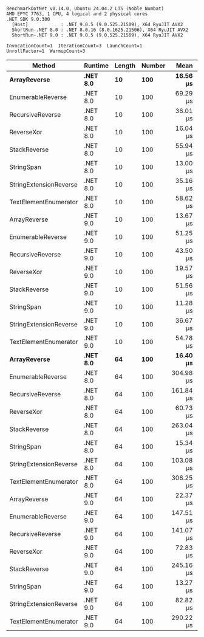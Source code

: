 ```

BenchmarkDotNet v0.14.0, Ubuntu 24.04.2 LTS (Noble Numbat)
AMD EPYC 7763, 1 CPU, 4 logical and 2 physical cores
.NET SDK 9.0.300
  [Host]            : .NET 9.0.5 (9.0.525.21509), X64 RyuJIT AVX2
  ShortRun-.NET 8.0 : .NET 8.0.16 (8.0.1625.21506), X64 RyuJIT AVX2
  ShortRun-.NET 9.0 : .NET 9.0.5 (9.0.525.21509), X64 RyuJIT AVX2

InvocationCount=1  IterationCount=3  LaunchCount=1  
UnrollFactor=1  WarmupCount=3  

```
| Method                 | Runtime  | Length | Number | Mean      | Error     | StdDev    | Median     | Min        | Max       | Allocated |
|----------------------- |--------- |------- |------- |----------:|----------:|----------:|-----------:|-----------:|----------:|----------:|
| **ArrayReverse**           | **.NET 8.0** | **10**     | **100**    |  **16.56 μs** | **225.36 μs** | **12.353 μs** |   **9.688 μs** |   **9.166 μs** |  **30.82 μs** |  **10.09 KB** |
| EnumerableReverse      | .NET 8.0 | 10     | 100    |  69.29 μs | 146.69 μs |  8.040 μs |  67.255 μs |  62.466 μs |  78.16 μs |  25.72 KB |
| RecursiveReverse       | .NET 8.0 | 10     | 100    |  36.01 μs | 239.17 μs | 13.110 μs |  40.276 μs |  21.300 μs |  46.46 μs |  33.53 KB |
| ReverseXor             | .NET 8.0 | 10     | 100    |  16.04 μs | 137.35 μs |  7.529 μs |  13.976 μs |   9.758 μs |  24.39 μs |  10.09 KB |
| StackReverse           | .NET 8.0 | 10     | 100    |  55.94 μs | 311.09 μs | 17.052 μs |  46.727 μs |  45.484 μs |  75.62 μs |  31.19 KB |
| StringSpan             | .NET 8.0 | 10     | 100    |  13.00 μs | 162.17 μs |  8.889 μs |   9.127 μs |   6.712 μs |  23.17 μs |   5.41 KB |
| StringExtensionReverse | .NET 8.0 | 10     | 100    |  35.16 μs | 261.46 μs | 14.331 μs |  27.030 μs |  26.739 μs |  51.71 μs |  28.84 KB |
| TextElementEnumerator  | .NET 8.0 | 10     | 100    |  58.62 μs |  59.59 μs |  3.266 μs |  59.049 μs |  55.163 μs |  61.65 μs |  10.09 KB |
| ArrayReverse           | .NET 9.0 | 10     | 100    |  13.67 μs | 115.51 μs |  6.332 μs |  10.549 μs |   9.508 μs |  20.96 μs |   9.81 KB |
| EnumerableReverse      | .NET 9.0 | 10     | 100    |  51.25 μs | 156.40 μs |  8.573 μs |  50.013 μs |  43.361 μs |  60.37 μs |  17.91 KB |
| RecursiveReverse       | .NET 9.0 | 10     | 100    |  43.50 μs | 455.07 μs | 24.944 μs |  33.572 μs |  25.056 μs |  71.88 μs |  33.53 KB |
| ReverseXor             | .NET 9.0 | 10     | 100    |  19.57 μs | 191.27 μs | 10.484 μs |  13.616 μs |  13.425 μs |  31.68 μs |  10.09 KB |
| StackReverse           | .NET 9.0 | 10     | 100    |  51.56 μs | 287.00 μs | 15.732 μs |  42.660 μs |  42.290 μs |  69.72 μs |  31.19 KB |
| StringSpan             | .NET 9.0 | 10     | 100    |  11.28 μs | 160.05 μs |  8.773 μs |   6.332 μs |   6.101 μs |  21.41 μs |   5.13 KB |
| StringExtensionReverse | .NET 9.0 | 10     | 100    |  36.67 μs | 180.84 μs |  9.912 μs |  33.171 μs |  28.984 μs |  47.86 μs |  17.63 KB |
| TextElementEnumerator  | .NET 9.0 | 10     | 100    |  54.78 μs |  68.10 μs |  3.733 μs |  54.461 μs |  51.225 μs |  58.67 μs |   9.81 KB |
| **ArrayReverse**           | **.NET 8.0** | **64**     | **100**    |  **16.40 μs** | **262.67 μs** | **14.398 μs** |   **8.205 μs** |   **7.964 μs** |  **33.02 μs** |  **30.41 KB** |
| EnumerableReverse      | .NET 8.0 | 64     | 100    | 304.98 μs | 351.74 μs | 19.280 μs | 314.221 μs | 282.824 μs | 317.91 μs |  59.31 KB |
| RecursiveReverse       | .NET 8.0 | 64     | 100    | 161.84 μs | 264.95 μs | 14.523 μs | 158.470 μs | 149.304 μs | 177.76 μs | 560.88 KB |
| ReverseXor             | .NET 8.0 | 64     | 100    |  60.73 μs | 198.89 μs | 10.902 μs |  59.100 μs |  50.735 μs |  72.36 μs |  30.41 KB |
| StackReverse           | .NET 8.0 | 64     | 100    | 263.04 μs | 526.69 μs | 28.869 μs | 271.837 μs | 230.800 μs | 286.49 μs |  88.22 KB |
| StringSpan             | .NET 8.0 | 64     | 100    |  15.34 μs | 255.21 μs | 13.989 μs |   7.345 μs |   7.174 μs |  31.49 μs |  15.56 KB |
| StringExtensionReverse | .NET 8.0 | 64     | 100    | 103.08 μs | 469.16 μs | 25.716 μs |  98.760 μs |  79.805 μs | 130.69 μs |  68.69 KB |
| TextElementEnumerator  | .NET 8.0 | 64     | 100    | 306.25 μs | 115.49 μs |  6.331 μs | 309.388 μs | 298.959 μs | 310.39 μs |  20.25 KB |
| ArrayReverse           | .NET 9.0 | 64     | 100    |  22.37 μs | 413.13 μs | 22.645 μs |  11.060 μs |   7.604 μs |  48.44 μs |  30.41 KB |
| EnumerableReverse      | .NET 9.0 | 64     | 100    | 147.51 μs | 276.52 μs | 15.157 μs | 148.838 μs | 131.736 μs | 161.96 μs |  38.22 KB |
| RecursiveReverse       | .NET 9.0 | 64     | 100    | 141.07 μs |  12.20 μs |  0.669 μs | 140.893 μs | 140.502 μs | 141.81 μs | 560.88 KB |
| ReverseXor             | .NET 9.0 | 64     | 100    |  72.83 μs | 465.38 μs | 25.509 μs |  59.000 μs |  57.227 μs | 102.27 μs |  30.41 KB |
| StackReverse           | .NET 9.0 | 64     | 100    | 245.16 μs | 672.96 μs | 36.887 μs | 263.823 μs | 202.669 μs | 268.98 μs |  88.22 KB |
| StringSpan             | .NET 9.0 | 64     | 100    |  13.27 μs | 199.71 μs | 10.947 μs |   6.973 μs |   6.924 μs |  25.91 μs |  15.56 KB |
| StringExtensionReverse | .NET 9.0 | 64     | 100    |  82.82 μs | 269.49 μs | 14.772 μs |  90.258 μs |  65.812 μs |  92.40 μs |  38.22 KB |
| TextElementEnumerator  | .NET 9.0 | 64     | 100    | 290.22 μs | 127.09 μs |  6.966 μs | 292.917 μs | 282.307 μs | 295.43 μs |  20.25 KB |
